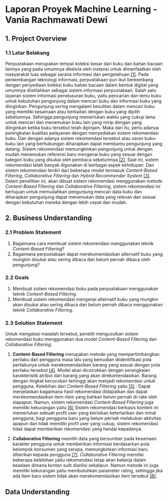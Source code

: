 # Laporan Proyek Machine Learning - Vania Rachmawati Dewi

## 1. Project Overview

### 1.1 Latar Belakang

Perpustakaan merupakan tempat koleksi besar dari buku dan bahan bacaan lainnya yang pada umumnya dikelola oleh instansi untuk dimanfaatkan oleh masyarakat luas sebagai sarana informasi dan pengetahuan [[1]](https://d1wqtxts1xzle7.cloudfront.net/78554060/587-libre.pdf?1642017276=&response-content-disposition=inline%3B+filename%3DSistem_Rekomendasi_Buku_Menggunakan_Weig.pdf&Expires=1749060878&Signature=Pm8~dXNHGF90jpgVV1pNvHshKa9qOAQn9pZdu2qRBqwHuPyTQ6azONAP2-Pj6gmkVP91SI19IiQuHzs8-lmL~6zG1fUhfYUTMkCV0bQFhjaMeH-3H9f1NB93VSoG59BrtF3ml32wTNE6QqmkgYNwzN4V3E7BNIIUHS3JZq8HSFFmJu9UqX40UyZ6qI8GF~RSXKxFPvKjZ-q7XAZdhNRK8Rls~aMPOqL1S7POARS6G7Tc42FxABchzCnFzTnIbWFMv5FGq6DIn1shuFpTxrZPtPywK-9dGxg-IYvcxPLQbvP0LkQ-ng6e2mUc3Tp8843jXMPIAtv-JxtfToz2NuvXbg__&Key-Pair-Id=APKAJLOHF5GGSLRBV4ZA). Pada perkembangan teknologi informasi, perpustakaan pun ikut berkembang dengan penyediaan koleksi buku bahan bacaan dalam bentuk digital yang umumnya diistilahkan sebagai sistem informasi perpustakaan. Salah satu layanan sistem informasi penelusuran buku, yaitu pencarian dan temu buku untuk kebutuhan pengunjung dalam mencari buku dan informasi buku yang diinginkan. 
Pengunjung sering mengalami kesulitan dalam mencari buku yang memiliki kesamaan atau berkaitan dengan buku yang dipilih sebelumnya. Sehingga pengunjung memerlukan waktu yang cukup lama untuk mencari dan menemukan buku lain yang mirip dengan yang diinginkan ketika buku tersebut telah dipinjam. Maka dari itu, perlu adanya peningkatan kualitas pelayanan dengan menyediakan sistem rekomendasi buku. Dan dengan adanya sistem rekomendasi tersebut atau saran buku-buku lain yang berhubungan diharapkan dapat membantu pengunjung yang datang.
Sistem rekomendasi memungkinkan pengunjung untuk dengan mudah menemukan referensi baru mengenai buku yang sesuai dengan kategori buku yang disukai oleh pembaca sebelumnya [[2]](https://ejurnal.umri.ac.id/index.php/coscitech/article/view/5131/2462). Saat ini, sistem rekomendasi telah banyak digunakan di berbagai aspek kehidupan. Dan sistem rekomendasi terdiri dari beberapa model termasuk *Content-Based Filtering*, *Collaborative Filtering* dan *Hybrid Recommender System* [[3]](https://citec.amikom.ac.id/main/index.php/citec/article/view/231). Dalam penelitian ini, akan dibuat sistem rekomendasi menggunakan metode *Content-Based Filtering* dan *Collaborative Filtering*, sistem rekomendasi ini bertujuan untuk memudahkan pengunjung mencari data buku dan diharapkan pengunjung dapat menemukan data yang relevan dan sesuai dengan kebutuhan mereka dengan lebih cepat dan mudah.

## 2. Business Understanding

### 2.1 Problem Statement 

1. Bagaimana cara membuat sistem rekomendasi menggunakan teknik *Content-Based Filtering*?
2. Bagaimana perpustakaan dapat merekomendasikan alternatif buku yang mungkin disukai atau sering dibaca dan belum pernah dibaca oleh pengunjung?

### 2.2 Goals 

1. Membuat sistem rekomendasi buku pada perpustakaan menggunakan teknik *Content-Based Filtering*.
2. Membuat sistem rekomendasi mengenai alternatif buku yang mungkin akan disukai atau sering dibaca dan belum pernah dibaca menggunakan teknik *Collaborative Filtering*.

### 2.3 Solution Statement

Untuk mengatasi masalah tersebut, peneliti mengusulkan sistem rekomendasi buku menggunakan dua model *Content-Based Filtering* dan *Collaborative Filtering*. 

1. **Content-Based Filtering** merupakan metode yang mempertimbangkan perilaku dari pengguna masa lalu yang kemudian diidentifikasi pola perilakunya untuk merekomendasikan barang yang sesuai dengan pola perilaku tersebut [[4]](https://link.springer.com/chapter/10.1007/978-981-13-1927-3_42). Model akan dicocokkan dengan serangkaian karakteristik atribut dari barang yang akan direkomendasikan. Barang dengan tingkat kecocokan tertinggi akan menjadi rekomendasi untuk pengguna.
Kelebihan dari *Content-Based Filtering* yaitu [[5]](https://d1wqtxts1xzle7.cloudfront.net/84205803/02-EKO-WIJAYA-libre.pdf?1650030063=&response-content-disposition=inline%3B+filename%3DSistem_Rekomendasi_Laptop_Menggunakan_Co.pdf&Expires=1749066372&Signature=QwbSdVsHpoDNf2r-kHUyoELmKFUew32ZrKQ1QIHfeLPBbsQzfT694rqozpuZrIXVVIIA4ybsJZNHlzPZTXGlDU~XdhVNUYJPhl6lfdhavNQqrQabBVk6FNUCMDDnwg8XZocZuCoSQ72EKLR8XlHgUak62nuOMBUx7gjXjmc80NgavK0HoxOVG3nbS1NAywrQh2DTvtm40TSXNE7ESwxgO27GASK8hNi2jleqVRr--ErJJe4gy9hdKabAo2LG3IU7aPIZBCvkF-Rv5jrcqudIO~l5cwHS-y16qUuJ~EwyoM8WRRHTyTj~3UbrsQzENI09MBHOPikm2UyE14HE9rbKVg__&Key-Pair-Id=APKAJLOHF5GGSLRBV4ZA) : Dapat menjelaskan bagaimana hasil rekomendasi didapatkan dan dapat merekomendasikan item-item yang bahkan belum pernah di-rate oleh siapapun.
Namun, sistem rekomendasi *Content-Based Filtering* juga memiliki kekurangan yaitu [[6]](https://d1wqtxts1xzle7.cloudfront.net/84205803/02-EKO-WIJAYA-libre.pdf?1650030063=&response-content-disposition=inline%3B+filename%3DSistem_Rekomendasi_Laptop_Menggunakan_Co.pdf&Expires=1749066372&Signature=QwbSdVsHpoDNf2r-kHUyoELmKFUew32ZrKQ1QIHfeLPBbsQzfT694rqozpuZrIXVVIIA4ybsJZNHlzPZTXGlDU~XdhVNUYJPhl6lfdhavNQqrQabBVk6FNUCMDDnwg8XZocZuCoSQ72EKLR8XlHgUak62nuOMBUx7gjXjmc80NgavK0HoxOVG3nbS1NAywrQh2DTvtm40TSXNE7ESwxgO27GASK8hNi2jleqVRr--ErJJe4gy9hdKabAo2LG3IU7aPIZBCvkF-Rv5jrcqudIO~l5cwHS-y16qUuJ~EwyoM8WRRHTyTj~3UbrsQzENI09MBHOPikm2UyE14HE9rbKVg__&Key-Pair-Id=APKAJLOHF5GGSLRBV4ZA) Sistem rekomendasi berbasis kontent ini memerlukan sebuah profil user yang berisikan ketertarikan dan minat pengguna, bagi pengguna baru yang belum pernah melakukan aktivitas apapun dan tidak memiliki profil user yang cukup, sistem rekomendasi tidak dapat memberikan rekomendasi yang handal kepadanya.

2. **Collaborative Filtering** memilih data yang bersumber pada kesamaan karakter pengguna untuk memberikan informasi berdasarkan pola kelompok konsumen yang serupa, memungkinkan informasi baru diberikan kepada pengguna [[7]](https://ejournal.akakom.ac.id/index.php/jiko/article/view/727/pdf). *Collaborative Filtering* memiliki beberapa kelebihan yaitu rekomendasi tetap akan bekerja dalam keadaan dimana konten sulit dianlisi sekalipun. Namun metode ini juga memiliki kekurangan yaitu membutuhkan parameter rating, sehingga jika ada item baru sistem tidak akan merekomendasikan item tersebut [[8]](https://d1wqtxts1xzle7.cloudfront.net/84205803/02-EKO-WIJAYA-libre.pdf?1650030063=&response-content-disposition=inline%3B+filename%3DSistem_Rekomendasi_Laptop_Menggunakan_Co.pdf&Expires=1749066372&Signature=QwbSdVsHpoDNf2r-kHUyoELmKFUew32ZrKQ1QIHfeLPBbsQzfT694rqozpuZrIXVVIIA4ybsJZNHlzPZTXGlDU~XdhVNUYJPhl6lfdhavNQqrQabBVk6FNUCMDDnwg8XZocZuCoSQ72EKLR8XlHgUak62nuOMBUx7gjXjmc80NgavK0HoxOVG3nbS1NAywrQh2DTvtm40TSXNE7ESwxgO27GASK8hNi2jleqVRr--ErJJe4gy9hdKabAo2LG3IU7aPIZBCvkF-Rv5jrcqudIO~l5cwHS-y16qUuJ~EwyoM8WRRHTyTj~3UbrsQzENI09MBHOPikm2UyE14HE9rbKVg__&Key-Pair-Id=APKAJLOHF5GGSLRBV4ZA).

## Data Understanding 

